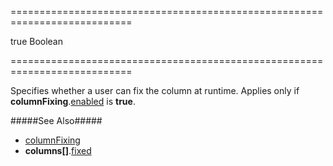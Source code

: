 ===========================================================================
<!--default-->true<!--/default-->
<!--type-->Boolean<!--/type-->
===========================================================================

<!--shortDescription-->
Specifies whether a user can fix the column at runtime. Applies only if **columnFixing**.[enabled]({basewidgetpath}/Configuration/columnFixing/#enabled) is **true**.
<!--/shortDescription-->

<!--fullDescription-->
#####See Also#####
- [columnFixing]({basewidgetpath}/Configuration/columnFixing/)
- **columns[]**.[fixed]({basewidgetpath}/Configuration/columns/#fixed)
<!--/fullDescription-->
